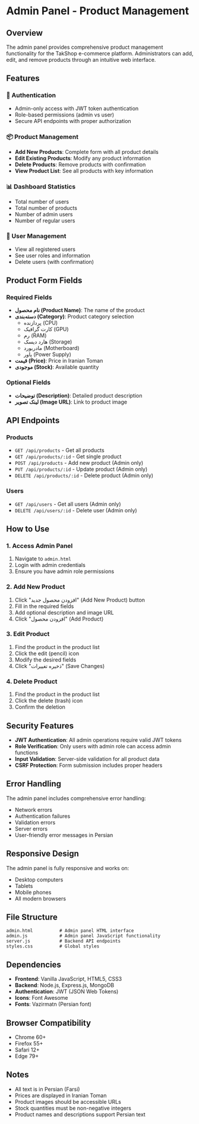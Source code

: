 # Admin Panel - Product Management

## Overview

The admin panel provides comprehensive product management functionality for the TakShop e-commerce platform. Administrators can add, edit, and remove products through an intuitive web interface.

## Features

### 🔐 Authentication

- Admin-only access with JWT token authentication
- Role-based permissions (admin vs user)
- Secure API endpoints with proper authorization

### 📦 Product Management

- **Add New Products**: Complete form with all product details
- **Edit Existing Products**: Modify any product information
- **Delete Products**: Remove products with confirmation
- **View Product List**: See all products with key information

### 📊 Dashboard Statistics

- Total number of users
- Total number of products
- Number of admin users
- Number of regular users

### 👥 User Management

- View all registered users
- See user roles and information
- Delete users (with confirmation)

## Product Form Fields

### Required Fields

- **نام محصول (Product Name)**: The name of the product
- **دسته‌بندی (Category)**: Product category selection
  - پردازنده (CPU)
  - کارت گرافیک (GPU)
  - رم (RAM)
  - هارد دیسک (Storage)
  - مادربورد (Motherboard)
  - پاور (Power Supply)
- **قیمت (Price)**: Price in Iranian Toman
- **موجودی (Stock)**: Available quantity

### Optional Fields

- **توضیحات (Description)**: Detailed product description
- **لینک تصویر (Image URL)**: Link to product image

## API Endpoints

### Products

- `GET /api/products` - Get all products
- `GET /api/products/:id` - Get single product
- `POST /api/products` - Add new product (Admin only)
- `PUT /api/products/:id` - Update product (Admin only)
- `DELETE /api/products/:id` - Delete product (Admin only)

### Users

- `GET /api/users` - Get all users (Admin only)
- `DELETE /api/users/:id` - Delete user (Admin only)

## How to Use

### 1. Access Admin Panel

1. Navigate to `admin.html`
2. Login with admin credentials
3. Ensure you have admin role permissions

### 2. Add New Product

1. Click "افزودن محصول جدید" (Add New Product) button
2. Fill in the required fields
3. Add optional description and image URL
4. Click "افزودن محصول" (Add Product)

### 3. Edit Product

1. Find the product in the product list
2. Click the edit (pencil) icon
3. Modify the desired fields
4. Click "ذخیره تغییرات" (Save Changes)

### 4. Delete Product

1. Find the product in the product list
2. Click the delete (trash) icon
3. Confirm the deletion

## Security Features

- **JWT Authentication**: All admin operations require valid JWT tokens
- **Role Verification**: Only users with admin role can access admin functions
- **Input Validation**: Server-side validation for all product data
- **CSRF Protection**: Form submission includes proper headers

## Error Handling

The admin panel includes comprehensive error handling:

- Network errors
- Authentication failures
- Validation errors
- Server errors
- User-friendly error messages in Persian

## Responsive Design

The admin panel is fully responsive and works on:

- Desktop computers
- Tablets
- Mobile phones
- All modern browsers

## File Structure

```
admin.html          # Admin panel HTML interface
admin.js            # Admin panel JavaScript functionality
server.js           # Backend API endpoints
styles.css          # Global styles
```

## Dependencies

- **Frontend**: Vanilla JavaScript, HTML5, CSS3
- **Backend**: Node.js, Express.js, MongoDB
- **Authentication**: JWT (JSON Web Tokens)
- **Icons**: Font Awesome
- **Fonts**: Vazirmatn (Persian font)

## Browser Compatibility

- Chrome 60+
- Firefox 55+
- Safari 12+
- Edge 79+

## Notes

- All text is in Persian (Farsi)
- Prices are displayed in Iranian Toman
- Product images should be accessible URLs
- Stock quantities must be non-negative integers
- Product names and descriptions support Persian text
